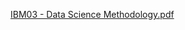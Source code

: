 
[IBM03 - Data Science Methodology.pdf](https://github.com/England-1/IBM_Data_Science_Professional_Certification/files/14058620/IBM03.-.Data.Science.Methodology.pdf)
